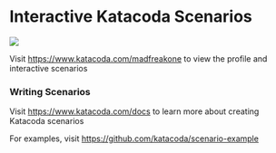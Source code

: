 # Interactive Katacoda Scenarios

[![](http://shields.katacoda.com/katacoda/madfreakone/count.svg)](https://www.katacoda.com/madfreakone "Get your profile on Katacoda.com")

Visit https://www.katacoda.com/madfreakone to view the profile and interactive scenarios

### Writing Scenarios
Visit https://www.katacoda.com/docs to learn more about creating Katacoda scenarios

For examples, visit https://github.com/katacoda/scenario-example
